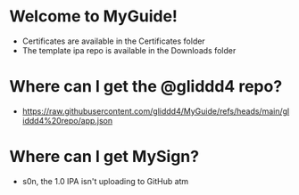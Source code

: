 # Welcome to MyGuide!
- Certificates are available in the Certificates folder
- The template ipa repo is available in the Downloads folder
# Where can I get the @gliddd4 repo? 
- https://raw.githubusercontent.com/gliddd4/MyGuide/refs/heads/main/gliddd4%20repo/app.json
# Where can I get MySign?
- s0n, the 1.0 IPA isn't uploading to GitHub atm 
